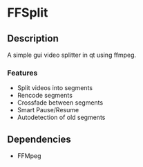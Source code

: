 # FFSplit

## Description

A simple gui video splitter in qt using ffmpeg.

### Features

- Split videos into segments
- Rencode segments
- Crossfade between segments
- Smart Pause/Resume
- Autodetection of old segments

## Dependencies
- FFMpeg